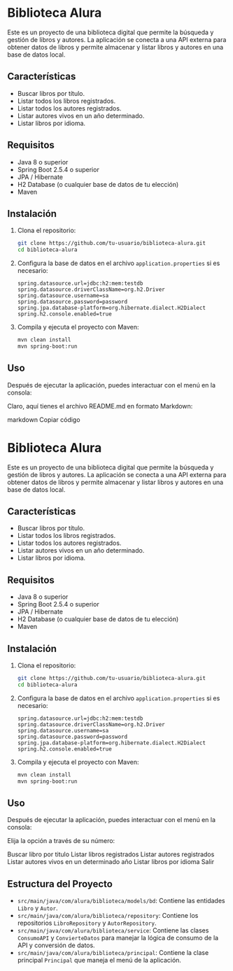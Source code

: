 # Biblioteca Alura

Este es un proyecto de una biblioteca digital que permite la búsqueda y gestión de libros y autores. La aplicación se conecta a una API externa para obtener datos de libros y permite almacenar y listar libros y autores en una base de datos local.

## Características

- Buscar libros por título.
- Listar todos los libros registrados.
- Listar todos los autores registrados.
- Listar autores vivos en un año determinado.
- Listar libros por idioma.

## Requisitos

- Java 8 o superior
- Spring Boot 2.5.4 o superior
- JPA / Hibernate
- H2 Database (o cualquier base de datos de tu elección)
- Maven

## Instalación

1. Clona el repositorio:

    ```sh
    git clone https://github.com/tu-usuario/biblioteca-alura.git
    cd biblioteca-alura
    ```

2. Configura la base de datos en el archivo `application.properties` si es necesario:

    ```properties
    spring.datasource.url=jdbc:h2:mem:testdb
    spring.datasource.driverClassName=org.h2.Driver
    spring.datasource.username=sa
    spring.datasource.password=password
    spring.jpa.database-platform=org.hibernate.dialect.H2Dialect
    spring.h2.console.enabled=true
    ```

3. Compila y ejecuta el proyecto con Maven:

    ```sh
    mvn clean install
    mvn spring-boot:run
    ```

## Uso

Después de ejecutar la aplicación, puedes interactuar con el menú en la consola:


Claro, aquí tienes el archivo README.md en formato Markdown:

markdown
Copiar código
# Biblioteca Alura

Este es un proyecto de una biblioteca digital que permite la búsqueda y gestión de libros y autores. La aplicación se conecta a una API externa para obtener datos de libros y permite almacenar y listar libros y autores en una base de datos local.

## Características

- Buscar libros por título.
- Listar todos los libros registrados.
- Listar todos los autores registrados.
- Listar autores vivos en un año determinado.
- Listar libros por idioma.

## Requisitos

- Java 8 o superior
- Spring Boot 2.5.4 o superior
- JPA / Hibernate
- H2 Database (o cualquier base de datos de tu elección)
- Maven

## Instalación

1. Clona el repositorio:

    ```sh
    git clone https://github.com/tu-usuario/biblioteca-alura.git
    cd biblioteca-alura
    ```

2. Configura la base de datos en el archivo `application.properties` si es necesario:

    ```properties
    spring.datasource.url=jdbc:h2:mem:testdb
    spring.datasource.driverClassName=org.h2.Driver
    spring.datasource.username=sa
    spring.datasource.password=password
    spring.jpa.database-platform=org.hibernate.dialect.H2Dialect
    spring.h2.console.enabled=true
    ```

3. Compila y ejecuta el proyecto con Maven:

    ```sh
    mvn clean install
    mvn spring-boot:run
    ```

## Uso

Después de ejecutar la aplicación, puedes interactuar con el menú en la consola:

Elija la opción a través de su número:

Buscar libro por titulo
Listar libros registrados
Listar autores registrados
Listar autores vivos en un determinado año
Listar libros por idioma
Salir

## Estructura del Proyecto

- `src/main/java/com/alura/biblioteca/models/bd`: Contiene las entidades `Libro` y `Autor`.
- `src/main/java/com/alura/biblioteca/repository`: Contiene los repositorios `LibroRepository` y `AutorRepository`.
- `src/main/java/com/alura/biblioteca/service`: Contiene las clases `ConsumoAPI` y `ConvierteDatos` para manejar la lógica de consumo de la API y conversión de datos.
- `src/main/java/com/alura/biblioteca/principal`: Contiene la clase principal `Principal` que maneja el menú de la aplicación.
